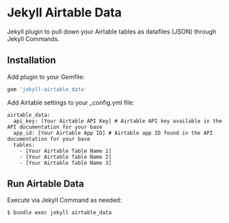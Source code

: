 # Jekyll Airtable Data

Jekyll plugin to pull down your Airtable tables as datafiles (JSON) through Jekyll Commands.

## Installation

Add plugin to your Gemfile:

```ruby
gem 'jekyll-airtable_data'
```

Add Airtable settings to your _config.yml file:

```
airtable_data:
  api_key: [Your Airtable API Key] # Airtable API key available in the API documentation for your base
  app_id: [Your Airtable App ID] # Airtable app ID found in the API documentation for your base
  tables:
    - [Your Airtable Table Name 1]
    - [Your Airtable Table Name 2]
    - [Your Airtable Table Name 3]
```

## Run Airtable Data

Execute via Jekyll Command as needed:

    $ bundle exec jekyll airtable_data
